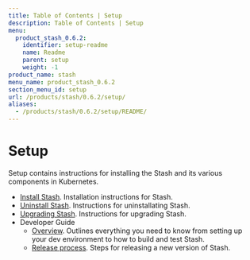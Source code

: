 ```yaml
---
title: Table of Contents | Setup
description: Table of Contents | Setup
menu:
  product_stash_0.6.2:
    identifier: setup-readme
    name: Readme
    parent: setup
    weight: -1
product_name: stash
menu_name: product_stash_0.6.2
section_menu_id: setup
url: /products/stash/0.6.2/setup/
aliases:
  - /products/stash/0.6.2/setup/README/
---
```

# Setup

Setup contains instructions for installing the Stash and its various components in Kubernetes.

- [Install Stash](/docs/setup/install.md). Installation instructions for Stash.
- [Uninstall Stash](/docs/setup/uninstall.md). Instructions for uninstallating Stash.
- [Upgrading Stash](/docs/setup/upgrade.md). Instructions for upgrading Stash.
- Developer Guide
  - [Overview](/docs/setup/developer-guide/overview.md). Outlines everything you need to know from setting up your dev environment to how to build and test Stash.
  - [Release process](/docs/setup/developer-guide/release.md). Steps for releasing a new version of Stash.
